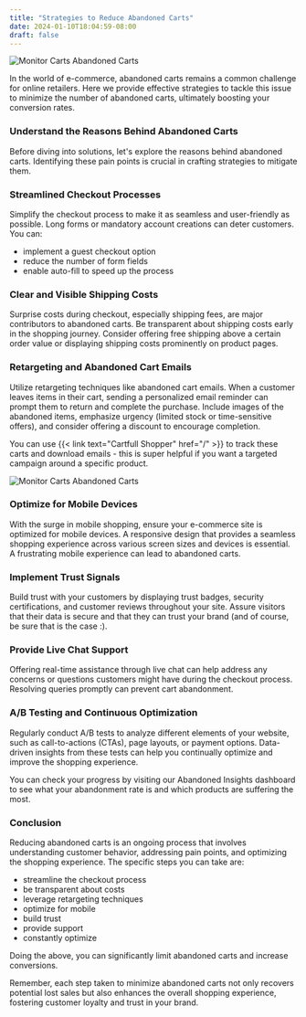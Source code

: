 ```yaml
---
title: "Strategies to Reduce Abandoned Carts"
date: 2024-01-10T18:04:59-08:00
draft: false
---
```


![Monitor Carts Abandoned Carts](/images/posts/5/monitor-abandoned-carts.jpeg)

In the world of e-commerce, abandoned carts remains a common challenge for online
retailers. Here we provide effective strategies to tackle this issue to minimize the number
of abandoned carts, ultimately boosting your conversion rates.

### Understand the Reasons Behind Abandoned Carts

Before diving into solutions, let's explore the reasons behind abandoned carts.
Identifying these pain points is crucial in crafting strategies to mitigate them.

### Streamlined Checkout Processes

Simplify the checkout process to make it as seamless and user-friendly as possible. Long
forms or mandatory account creations can deter customers. You can:
- implement a guest checkout option
- reduce the number of form fields
- enable auto-fill to speed up the process

### Clear and Visible Shipping Costs

Surprise costs during checkout, especially shipping fees, are major contributors to
abandoned carts. Be transparent about shipping costs early in the shopping journey.
Consider offering free shipping above a certain order value or displaying shipping costs
prominently on product pages.

### Retargeting and Abandoned Cart Emails

Utilize retargeting techniques like abandoned cart emails. When a customer leaves items in
their cart, sending a personalized email reminder can prompt them to return and complete
the purchase. Include images of the abandoned items, emphasize urgency (limited stock or
time-sensitive offers), and consider offering a discount to encourage completion.

You can use {{< link text="Cartfull Shopper" href="/" >}} to track these carts and
download emails - this is super helpful if you want a targeted campaign around a specific
product.

![Monitor Carts Abandoned Carts](/images/posts/4/abandoned-carts-filter.gif)

### Optimize for Mobile Devices

With the surge in mobile shopping, ensure your e-commerce site is optimized for mobile
devices. A responsive design that provides a seamless shopping experience across various
screen sizes and devices is essential. A frustrating mobile experience can lead to
abandoned carts.

### Implement Trust Signals

Build trust with your customers by displaying trust badges, security certifications, and
customer reviews throughout your site. Assure visitors that their data is secure and that
they can trust your brand (and of course, be sure that is the case :).

### Provide Live Chat Support

Offering real-time assistance through live chat can help address any concerns or questions
customers might have during the checkout process. Resolving queries promptly can prevent
cart abandonment.

### A/B Testing and Continuous Optimization

Regularly conduct A/B tests to analyze different elements of your website, such as
call-to-actions (CTAs), page layouts, or payment options. Data-driven insights from these
tests can help you continually optimize and improve the shopping experience.

You can check your progress by visiting our Abandoned Insights dashboard to see what your
abandonment rate is and which products are suffering the most.

### Conclusion

Reducing abandoned carts is an ongoing process that involves understanding customer
behavior, addressing pain points, and optimizing the shopping experience. The specific
steps you can take are: 
- streamline the checkout process
- be transparent about costs
- leverage retargeting techniques
- optimize for mobile
- build trust
- provide support
- constantly optimize

Doing the above, you can significantly limit abandoned carts and increase conversions.

Remember, each step taken to minimize abandoned carts not only recovers potential lost
sales but also enhances the overall shopping experience, fostering customer loyalty and
trust in your brand.
